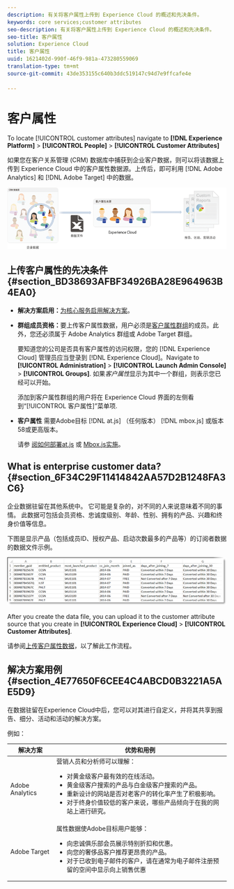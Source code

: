 ```yaml
---
description: 有关将客户属性上传到 Experience Cloud 的概述和先决条件。
keywords: core services;customer attributes
seo-description: 有关将客户属性上传到 Experience Cloud 的概述和先决条件。
seo-title: 客户属性
solution: Experience Cloud
title: 客户属性
uuid: 1621402d-990f-46f9-981a-473280559069
translation-type: tm+mt
source-git-commit: 43de353155c640b3ddc519147c94d7e9ffcafe4e

---
```



# 客户属性

To locate [!UICONTROL customer attributes] navigate to **[!DNL Experience Platform]** > **[!UICONTROL People]** > **[!UICONTROL Customer Attributes]**

如果您在客户关系管理 (CRM) 数据库中捕获到企业客户数据，则可以将该数据上传到 Experience Cloud 中的客户属性数据源。上传后，即可利用 [!DNL Adobe Analytics] 和 [!DNL Adobe Target] 中的数据。

![](assets/custom_reports.png)

## 上传客户属性的先决条件 {#section_BD38693AFBF34926BA28E964963B4EA0}

* **解决方案启用：**[为核心服务启用解决方案](../core-services/core-services.md#concept_07ED1D5C64234E77976E6D572E78FB9C)。

* **群组成员资格：**&#x200B;要上传客户属性数据，用户必须是[客户属性群组](../admin-getting-started/admin-getting-started.md#task_3295A85536BF48899A1AB40D207E77E9)的成员。此外，您还必须属于 Adobe Analytics 群组或 Adobe Target 群组。

   要知道您的公司是否具有客户属性的访问权限，您的 [!DNL Experience Cloud] 管理员应当登录到 [!DNL Experience Cloud]。Navigate to **[!UICONTROL Administration]** > **[!UICONTROL Launch Admin Console]** > **[!UICONTROL Groups]**. 如果&#x200B;*客户属性*&#x200B;显示为其中一个群组，则表示您已经可以开始。

   添加到客户属性群组的用户将在 Experience Cloud 界面的左侧看到“[!UICONTROL 客户属性]”菜单项.

* **客户属性** 需要Adobe目标 [!DNL at.js] （任何版本） [!DNL mbox.js] 或版本58或更高版本。

   请参 [阅如何部署at.js](https://docs.adobe.com/content/help/en/target/using/implement-target/client-side/deploy-at-js/how-to-deployatjs.html) 或 [Mbox.js实施](https://docs.adobe.com/content/help/en/target/using/implement-target/client-side/mbox-implement/mbox-download.html)。

## What is enterprise customer data? {#section_6F34C29F11414842AA57D2B1248FA3C6}

企业数据驻留在其他系统中。 它可能是复杂的，对不同的人来说意味着不同的事情。 此数据可包括会员资格、忠诚度级别、年龄、性别、拥有的产品、兴趣和终身价值等信息。

下图是显示产品（包括成员ID、授权产品、启动次数最多的产品等）的订阅者数据的数据文件示例。

![](assets/01_crs_usecase.png)

After you create the data file, you can upload it to the customer attribute source that you create in **[!UICONTROL Experience Cloud]** > **[!UICONTROL Customer Attributes]**.

请参阅[上传客户属性数据](../attributes/t-crs-usecase.md#task_BCC327B2A0EF4A1BBB2934013AB92B78)，以了解此工作流程。

## 解决方案用例 {#section_4E77650F6CEE4C4ABCD0B3221A5AE5D9}

在数据驻留在Experience Cloud中后，您可以对其进行自定义，并将其共享到报告、细分、活动和活动的解决方案。

例如：

| 解决方案 | 优势和用例 |
|--- |--- |
| Adobe Analytics | 营销人员和分析师可以理解：<ul><li>对黄金级客户最有效的在线活动。</li><li>黄金级客户搜索的产品与白金级客户搜索的产品。</li><li>重新设计的网站是否对老客户的转化率产生了积极影响。</li><li>对于终身价值较低的客户来说，哪些产品倾向于在我的网站上进行研究。</li></ul> |
| Adobe Target | 属性数据使Adobe目标用户能够：<ul><li>向忠诚俱乐部会员展示特别折扣和优惠。</li><li>向您的奢侈品客户推荐更昂贵的产品。</li><li>对于已收到电子邮件的客户，请在通常为电子邮件注册预留的空间中显示向上销售优惠</li></ul> |
